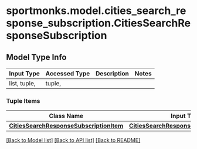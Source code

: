 # sportmonks.model.cities_search_response_subscription.CitiesSearchResponseSubscription

## Model Type Info
Input Type | Accessed Type | Description | Notes
------------ | ------------- | ------------- | -------------
list, tuple,  | tuple,  |  | 

### Tuple Items
Class Name | Input Type | Accessed Type | Description | Notes
------------- | ------------- | ------------- | ------------- | -------------
[**CitiesSearchResponseSubscriptionItem**](CitiesSearchResponseSubscriptionItem.md) | [**CitiesSearchResponseSubscriptionItem**](CitiesSearchResponseSubscriptionItem.md) | [**CitiesSearchResponseSubscriptionItem**](CitiesSearchResponseSubscriptionItem.md) |  | 

[[Back to Model list]](../../README.md#documentation-for-models) [[Back to API list]](../../README.md#documentation-for-api-endpoints) [[Back to README]](../../README.md)

